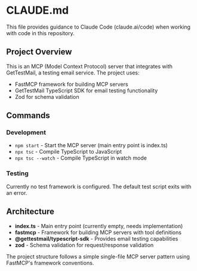 # CLAUDE.md

This file provides guidance to Claude Code (claude.ai/code) when working with code in this repository.

## Project Overview

This is an MCP (Model Context Protocol) server that integrates with GetTestMail, a testing email service. The project uses:
- FastMCP framework for building MCP servers
- GetTestMail TypeScript SDK for email testing functionality
- Zod for schema validation

## Commands

### Development
- `npm start` - Start the MCP server (main entry point is index.ts)
- `npx tsc` - Compile TypeScript to JavaScript
- `npx tsc --watch` - Compile TypeScript in watch mode

### Testing
Currently no test framework is configured. The default test script exits with an error.

## Architecture

- **index.ts** - Main entry point (currently empty, needs implementation)
- **fastmcp** - Framework for building MCP servers with tool definitions
- **@gettestmail/typescript-sdk** - Provides email testing capabilities
- **zod** - Schema validation for request/response validation

The project structure follows a simple single-file MCP server pattern using FastMCP's framework conventions.